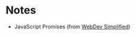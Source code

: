# Notes

- JavaScript Promises (from [WebDev Simplified](https://www.youtube.com/watch?v=1l4wHWQCCIc&t=312s&ab_channel=WebDevSimplified))
